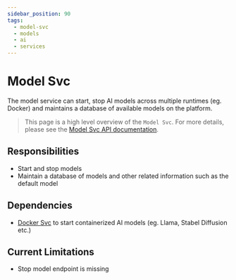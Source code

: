 ```yaml
---
sidebar_position: 90
tags:
  - model-svc
  - models
  - ai
  - services
---
```


# Model Svc

The model service can start, stop AI models across multiple runtimes (eg. Docker) and maintains a database of available models on the platform.

> This page is a high level overview of the `Model Svc`. For more details, please see the [Model Svc API documentation](/docs/openorch/start-default-model).

## Responsibilities

- Start and stop models
- Maintain a database of models and other related information such as the default model

## Dependencies

- [Docker Svc](/docs/built-in-services/docker-svc) to start containerized AI models (eg. Llama, Stabel Diffusion etc.)

## Current Limitations

- Stop model endpoint is missing
